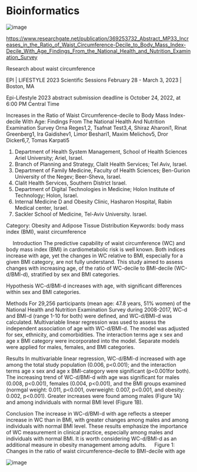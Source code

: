 # Bioinformatics
![image](https://user-images.githubusercontent.com/80150303/224673865-e72a9d56-c811-46df-a9b8-47249f317040.png)

https://www.researchgate.net/publication/369253732_Abstract_MP33_Increases_in_the_Ratio_of_Waist_Circumference-Decile_to_Body_Mass_Index-Decile_With_Age_Findings_From_the_National_Health_and_Nutrition_Examination_Survey


Research about waist circumference 

EPI | LIFESTYLE 2023 Scientific Sessions February 28 - March 3, 2023 | Boston, MA

Epi-Lifestyle 2023 abstract submission deadline is October 24, 2022, at 6:00 PM Central Time

Increases in the Ratio of Waist Circumference-decile to Body Mass Index-decile With Age: Findings From The National Health And Nutrition Examination Survey
Orna Reges1,2, Tsafnat Test3,4, Shiraz Aharoni1, Rinat Greenberg1, Ira Gaidishev1, Limor Beshari1, Maxim Melichov5, Dror Dicker6,7, Tomas Karpati5 

1.	Department of Health System Management, School of Health Sciences Ariel University; Ariel, Israel.
2.	Branch of Planning and Strategy, Clalit Health Services; Tel Aviv, Israel.
3.	Department of Family Medicine, Faculty of Health Sciences; Ben-Gurion University of the Negev; Beer-Sheva, Israel.
4.	Clalit Health Services, Southern District Israel.
5.	Department of Digital Technologies in Medicine; Holon Institute of Technology; Holon, Israel.
6.	Internal Medicine D and Obesity Clinic, Hasharon Hospital, Rabin Medical center, Israel.
7.	Sackler School of Medicine, Tel-Aviv University. Israel.


Category: Obesity and Adipose Tissue Distribution
Keywords: body mass index (BMI), waist circumference




 
Introduction 
The predictive capability of waist circumference (WC) and body mass index (BMI) in cardiometabolic risk is well known. Both indices increase with age, yet the changes in WC relative to BMI, especially for a given BMI category, are not fully understand. This study aimed to assess changes with increasing age, of the ratio of WC-decile to BMI-decile (WC-d/BMI-d), stratified by sex and BMI categories. 

Hypothesis
WC-d/BMI-d increases with age, with significant differences within sex and BMI categories. 

Methods
For 29,256 participants (mean age: 47.8 years, 51% women) of the National Health and Nutrition Examination Survey during 2008-2017, WC-d and BMI-d (range 1-10 for both) were defined, and WC-d/BMI-d was calculated. Multivariable linear regression was used to assess the independent association of age with WC-d/BMI-d. The model was adjusted for sex, ethnicity, and comorbidities. The interaction terms age x sex and age x BMI category were incorporated into the model. Separate models were applied for males, females, and BMI categories. 

Results
In multivariable linear regression, WC-d/BMI-d increased with age among the total study population (0.006, p<0.001); and the interaction terms age x sex and age x BMI-category were significant (p<0.001for both). The increasing trend of WC-d/BMI-d with age was significant for males (0.008, p<0.001), females (0.004, p<0.001), and the BMI groups examined (normgal weight: 0.011, p<0.001, overweight: 0.007, p<0.001, and obesity: 0.002, p<0.001). Greater increases were found among males (Figure 1A) and among individuals with normal BMI level (Figure 1B). 

Conclusion
The increase in WC-d/BMI-d with age reflects a steeper increase in WC than in BMI, with greater changes among males and among individuals with normal BMI level. These results emphasize the importance of WC measurement in clinical practice, especially among males and individuals with normal BMI. It is worth considering WC-d/BMI-d as an additional measure in obesity management among adults.
 
Figure 1:	Changes in the ratio of waist circumference-decile to BMI-decile with age





 ![image](https://user-images.githubusercontent.com/80150303/198286887-e746b9e7-4852-4e22-9790-6961797db3a5.png)


